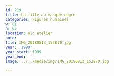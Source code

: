 ```yaml
---
id: 219
title: La fille au masque négre
categories: Figures humaines
w: 81
h: 65
location: old atelier
note:
file: IMG_20180813_152870.jpg
year: '1999'
year_start: 1999
year_end:
image: ../../media/img/IMG_20180813_152870.jpg

---
```

